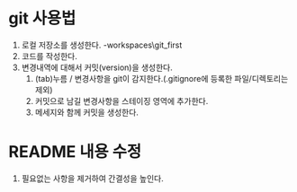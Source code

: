 # git 사용법

1. 로컬 저장소를 생성한다. -workspaces\git_first
2. 코드를 작성한다.
3. 변경내역에 대해서 커밋(version)을 생성한다.
   1. (tab)누름 / 변경사항을 git이 감지한다.(.gitignore에 등록한 파일/디렉토리는 제외)
   2. 커밋으로 남길 변경사항을 스테이징 영역에 추가한다.
   3. 메세지와 함께 커밋을 생성한다.
   

# README 내용 수정
1. 필요없는 사항을 제거하여 간결성을 높인다.
   